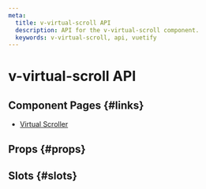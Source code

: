 ```yaml
---
meta:
  title: v-virtual-scroll API
  description: API for the v-virtual-scroll component.
  keywords: v-virtual-scroll, api, vuetify
---
```


# v-virtual-scroll API

<entry-ad />

## Component Pages {#links}

- [Virtual Scroller](components/virtual-scroller)

## Props {#props}

<api-section name="v-virtual-scroll" section="props" />

## Slots {#slots}

<api-section name="v-virtual-scroll" section="slots" />

<backmatter />
